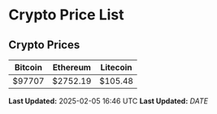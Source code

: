 # Crypto Price List

## Crypto Prices
| Bitcoin | Ethereum | Litecoin |
| ------- | -------- | -------- |
| $97707 | $2752.19 | $105.48 |
**Last Updated:** 2025-02-05 16:46 UTC
**Last Updated:** $DATE$
